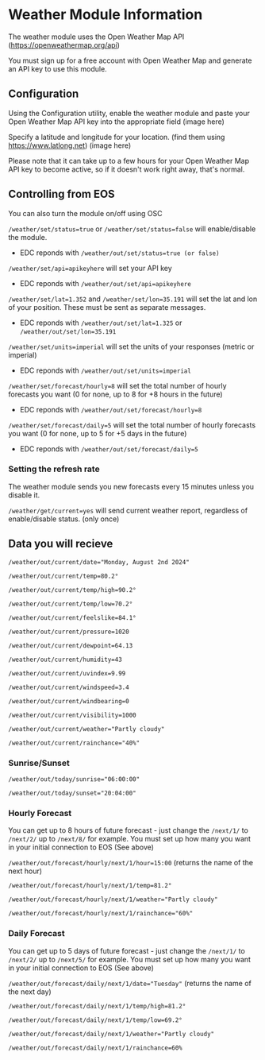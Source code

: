 # Weather Module Information

The weather module uses the Open Weather Map API (https://openweathermap.org/api) 

You must sign up for a free account with Open Weather Map and generate an API key to use this module. 


## Configuration

Using the Configuration utility, enable the weather module and paste your Open Weather Map API key into the appropriate field (image here)

Specify a latitude and longitude for your location. (find them using https://www.latlong.net) (image here)

Please note that it can take up to a few hours for your Open Weather Map API key to become active, so if it doesn't work right away, that's normal.

## Controlling from EOS

You can also turn the module on/off using OSC

`/weather/set/status=true` or `/weather/set/status=false` will enable/disable the module. 
		
- EDC reponds with `/weather/out/set/status=true (or false)`

`/weather/set/api=apikeyhere` will set your API key

- EDC reponds with `/weather/out/set/api=apikeyhere`

`/weather/set/lat=1.352` and `/weather/set/lon=35.191` will set the lat and lon of your position. These must be sent as separate messages.

- EDC reponds with `/weather/out/set/lat=1.325` or `/weather/out/set/lon=35.191`

`/weather/set/units=imperial` will set the units of your responses (metric or imperial)

- EDC reponds with `/weather/out/set/units=imperial` 

`/weather/set/forecast/hourly=8` will set the total number of hourly forecasts you want (0 for none, up to 8 for +8 hours in the future)

- EDC reponds with `/weather/out/set/forecast/hourly=8` 

`/weather/set/forecast/daily=5` will set the total number of hourly forecasts you want (0 for none, up to 5 for +5 days in the future)

- EDC reponds with `/weather/out/set/forecast/daily=5` 

### Setting the refresh rate

The weather module sends you new forecasts every 15 minutes unless you disable it.

`/weather/get/current=yes` will send current weather report, regardless of enable/disable status. (only once)

## Data you will recieve

`/weather/out/current/date="Monday, August 2nd 2024"`

`/weather/out/current/temp=80.2°`

`/weather/out/current/temp/high=90.2°`

`/weather/out/current/temp/low=70.2°`

`/weather/out/current/feelslike=84.1°`

`/weather/out/current/pressure=1020`

`/weather/out/current/dewpoint=64.13`

`/weather/out/current/humidity=43`

`/weather/out/current/uvindex=9.99`

`/weather/out/current/windspeed=3.4`

`/weather/out/current/windbearing=0`

`/weather/out/current/visibility=1000`

`/weather/out/current/weather="Partly cloudy"`

`/weather/out/current/rainchance="40%"`

### Sunrise/Sunset

`/weather/out/today/sunrise="06:00:00"`

`/weather/out/today/sunset="20:04:00"`

### Hourly Forecast

You can get up to 8 hours of future forecast - just change the `/next/1/` to `/next/2/` up to `/next/8/` for example. You must set up how many you want in your initial connection to EOS (See above)

`/weather/out/forecast/hourly/next/1/hour=15:00` (returns the name of the next hour)

`/weather/out/forecast/hourly/next/1/temp=81.2°`

`/weather/out/forecast/hourly/next/1/weather="Partly cloudy"`

`/weather/out/forecast/hourly/next/1/rainchance="60%"`

### Daily Forecast

You can get up to 5 days of future forecast - just change the `/next/1/` to `/next/2/` up to `/next/5/` for example. You must set up how many you want in your initial connection to EOS (See above)

`/weather/out/forecast/daily/next/1/date="Tuesday"` (returns the name of the next day)

`/weather/out/forecast/daily/next/1/temp/high=81.2°`

`/weather/out/forecast/daily/next/1/temp/low=69.2°`

`/weather/out/forecast/daily/next/1/weather="Partly cloudy"`

`/weather/out/forecast/daily/next/1/rainchance=60%`



